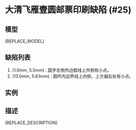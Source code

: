 # 大清飞雁壹圆邮票印刷缺陷 (#25)

## 模型
[REPLACE_MODEL]

## 缺陷列表
1. (1.0mm, 5.5mm) :  圆字左侧外边框线上外侧有小点。
1. (13.0mm, 5.63mm) :  圆环内边界线上内侧，上方偏右处有小点。


## 实例



## 描述
[REPLACE_DESCRIPTION]
